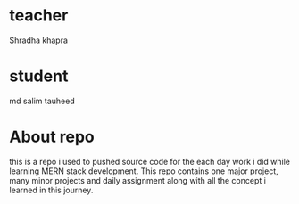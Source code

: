 
# teacher
Shradha khapra
# student 
md salim tauheed
# About repo
this is a repo i used to pushed source code for the each day work i did while learning MERN stack development. This repo contains one major project, many minor projects and daily assignment along with all the concept i learned in this journey.
